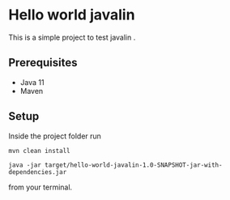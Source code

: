 # Hello world javalin
This is a simple project to test javalin .

## Prerequisites
* Java 11
* Maven

## Setup
Inside the project folder run

`mvn clean install`

`java -jar target/hello-world-javalin-1.0-SNAPSHOT-jar-with-dependencies.jar`

from your terminal.

